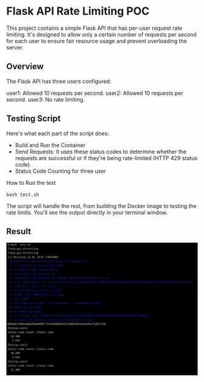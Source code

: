 # Flask API Rate Limiting POC

This project contains a simple Flask API that has per-user request rate limiting. It's designed to allow only a certain number of requests per second for each user to ensure fair resource usage and prevent overloading the server.

## Overview

The Flask API has three users configured:

user1: Allowed 10 requests per second.
user2: Allowed 10 requests per second.
user3: No rate limiting.

## Testing Script

Here's what each part of the script does:

- Build and Run the Container
- Send Requests: It uses these status codes to determine whether the requests are successful or if they're being rate-limited (HTTP 429 status code).
- Status Code Counting for three user

How to Run the test

```
bash test.sh
```

The script will handle the rest, from building the Docker image to testing the rate limits. You'll see the output directly in your terminal window.

## Result

![Alt text](image.png)
